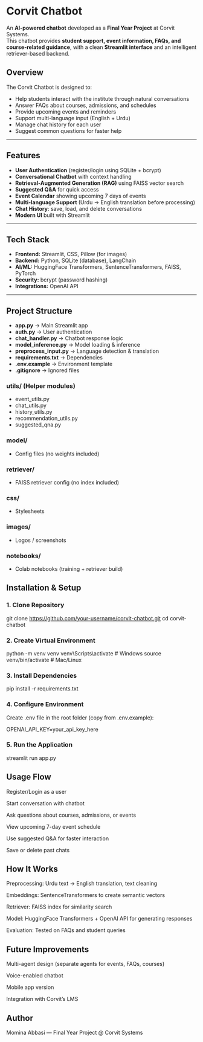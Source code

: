 # Corvit Chatbot

An **AI-powered chatbot** developed as a **Final Year Project** at Corvit Systems.  
This chatbot provides **student support, event information, FAQs, and course-related guidance**, with a clean **Streamlit interface** and an intelligent retriever-based backend.

## Overview

The Corvit Chatbot is designed to:

- Help students interact with the institute through natural conversations
- Answer FAQs about courses, admissions, and schedules
- Provide upcoming events and reminders
- Support multi-language input (English + Urdu)
- Manage chat history for each user
- Suggest common questions for faster help

---

## Features

- **User Authentication** (register/login using SQLite + bcrypt)
- **Conversational Chatbot** with context handling
- **Retrieval-Augmented Generation (RAG)** using FAISS vector search
- **Suggested Q&A** for quick access
- **Event Calendar** showing upcoming 7 days of events
- **Multi-language Support** (Urdu → English translation before processing)
- **Chat History**: save, load, and delete conversations
- **Modern UI** built with Streamlit

---

## Tech Stack

- **Frontend:** Streamlit, CSS, Pillow (for images)
- **Backend:** Python, SQLite (database), LangChain
- **AI/ML:** HuggingFace Transformers, SentenceTransformers, FAISS, PyTorch
- **Security:** bcrypt (password hashing)
- **Integrations:** OpenAI API

---

## Project Structure

- **app.py** → Main Streamlit app
- **auth.py** → User authentication
- **chat_handler.py** → Chatbot response logic
- **model_inference.py** → Model loading & inference
- **preprocess_input.py** → Language detection & translation
- **requirements.txt** → Dependencies
- **.env.example** → Environment template
- **.gitignore** → Ignored files

### utils/ (Helper modules)

- event_utils.py
- chat_utils.py
- history_utils.py
- recommendation_utils.py
- suggested_qna.py

### model/

- Config files (no weights included)

### retriever/

- FAISS retriever config (no index included)

### css/

- Stylesheets

### images/

- Logos / screenshots

### notebooks/

- Colab notebooks (training + retriever build)

## Installation & Setup

### 1. Clone Repository

git clone https://github.com/your-username/corvit-chatbot.git
cd corvit-chatbot

### 2. Create Virtual Environment

python -m venv venv
venv\Scripts\activate # Windows
source venv/bin/activate # Mac/Linux

### 3. Install Dependencies

pip install -r requirements.txt

### 4. Configure Environment

Create .env file in the root folder (copy from .env.example):

OPENAI_API_KEY=your_api_key_here

### 5. Run the Application

streamlit run app.py

## Usage Flow

Register/Login as a user

Start conversation with chatbot

Ask questions about courses, admissions, or events

View upcoming 7-day event schedule

Use suggested Q&A for faster interaction

Save or delete past chats

## How It Works

Preprocessing: Urdu text → English translation, text cleaning

Embeddings: SentenceTransformers to create semantic vectors

Retriever: FAISS index for similarity search

Model: HuggingFace Transformers + OpenAI API for generating responses

Evaluation: Tested on FAQs and student queries

## Future Improvements

Multi-agent design (separate agents for events, FAQs, courses)

Voice-enabled chatbot

Mobile app version

Integration with Corvit’s LMS

## Author

Momina Abbasi — Final Year Project @ Corvit Systems
